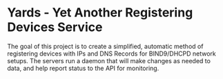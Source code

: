 # Yards - Yet Another Registering Devices Service

The goal of this project is to create a simplified, automatic method of registering devices with IPs and DNS Records for BIND9/DHCPD network setups. The servers run a daemon that will make changes as needed to data, and help report status to the API for monitoring.